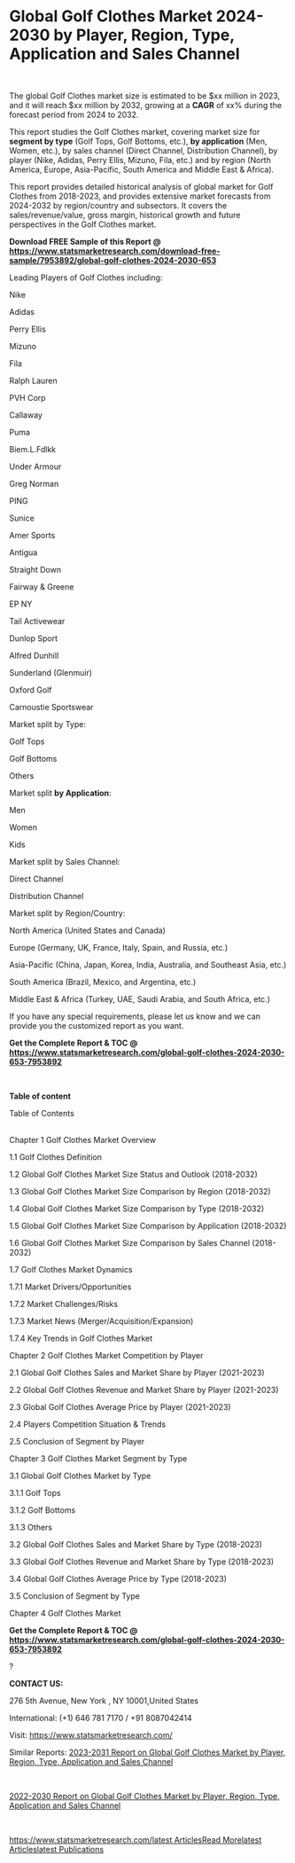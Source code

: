 <h1>Global Golf Clothes Market 2024-2030 by Player, Region, Type, Application and Sales Channel</h1><br/><p>The global Golf Clothes market size is estimated to be $xx million in 2023, and it will reach $xx million by 2032, growing at a <strong>CAGR</strong> of xx% during the forecast period from 2024 to 2032.</p>
 
 
 
 <p>This report studies the Golf Clothes market, covering market size for <strong>segment by type</strong> (Golf Tops, Golf Bottoms, etc.), <strong>by application</strong> (Men, Women, etc.), by sales channel (Direct Channel, Distribution Channel), by player (Nike, Adidas, Perry Ellis, Mizuno, Fila, etc.) and by region (North America, Europe, Asia-Pacific, South America and Middle East & Africa).</p>
 
 
 
 <p>This report provides detailed historical analysis of global market for Golf Clothes from 2018-2023, and provides extensive market forecasts from 2024-2032 by region/country and subsectors. It covers the sales/revenue/value, gross margin, historical growth and future perspectives in the Golf Clothes market.</p>
 
 
 
 <p><strong>Download FREE Sample of this Report @ <a href="https://www.statsmarketresearch.com/download-free-sample/7953892/global-golf-clothes-2024-2030-653">https://www.statsmarketresearch.com/download-free-sample/7953892/global-golf-clothes-2024-2030-653</a></strong></p>
 
 
 
 <p>Leading Players of Golf Clothes including:</p>
 
 
 
 <p>Nike</p>
 
 
 
 <p>Adidas</p>
 
 
 
 <p>Perry Ellis</p>
 
 
 
 <p>Mizuno</p>
 
 
 
 <p>Fila</p>
 
 
 
 <p>Ralph Lauren</p>
 
 
 
 <p>PVH Corp</p>
 
 
 
 <p>Callaway</p>
 
 
 
 <p>Puma</p>
 
 
 
 <p>Biem.L.Fdlkk</p>
 
 
 
 <p>Under Armour</p>
 
 
 
 <p>Greg Norman</p>
 
 
 
 <p>PING</p>
 
 
 
 <p>Sunice</p>
 
 
 
 <p>Amer Sports</p>
 
 
 
 <p>Antigua</p>
 
 
 
 <p>Straight Down</p>
 
 
 
 <p>Fairway & Greene</p>
 
 
 
 <p>EP NY</p>
 
 
 
 <p>Tail Activewear</p>
 
 
 
 <p>Dunlop Sport</p>
 
 
 
 <p>Alfred Dunhill</p>
 
 
 
 <p>Sunderland (Glenmuir)</p>
 
 
 
 <p>Oxford Golf</p>
 
 
 
 <p>Carnoustie Sportswear</p>
 
 
 
 <p>Market split by Type:</p>
 
 
 
 <p>Golf Tops</p>
 
 
 
 <p>Golf Bottoms</p>
 
 
 
 <p>Others</p>
 
 
 
 <p>Market split <strong>by Application</strong>:</p>
 
 
 
 <p>Men</p>
 
 
 
 <p>Women</p>
 
 
 
 <p>Kids</p>
 
 
 
 <p>Market split by Sales Channel:</p>
 
 
 
 <p>Direct Channel</p>
 
 
 
 <p>Distribution Channel</p>
 
 
 
 <p>Market split by Region/Country:</p>
 
 
 
 <p>North America (United States and Canada)</p>
 
 
 
 <p>Europe (Germany, UK, France, Italy, Spain, and Russia, etc.)</p>
 
 
 
 <p>Asia-Pacific (China, Japan, Korea, India, Australia, and Southeast Asia, etc.)</p>
 
 
 
 <p>South America (Brazil, Mexico, and Argentina, etc.)</p>
 
 
 
 <p>Middle East & Africa (Turkey, UAE, Saudi Arabia, and South Africa, etc.)</p>
 
 
 
 <p>If you have any special requirements, please let us know and we can provide you the customized report as you want.</p>
 
 
 
 <div><b>Get the Complete Report & TOC @ <a href="https://www.statsmarketresearch.com/global-golf-clothes-2024-2030-653-7953892">https://www.statsmarketresearch.com/global-golf-clothes-2024-2030-653-7953892</a></b></div>
 
 
 
 <p><br />
 
 <b>Table of content</b></p>
 
 
 
 <p>Table of Contents<br />
 
 <br />
 
 Chapter 1 Golf Clothes Market Overview<br />
 
 1.1 Golf Clothes Definition<br />
 
 1.2 Global Golf Clothes Market Size Status and Outlook (2018-2032)<br />
 
 1.3 Global Golf Clothes Market Size Comparison by Region (2018-2032)<br />
 
 1.4 Global Golf Clothes Market Size Comparison by Type (2018-2032)<br />
 
 1.5 Global Golf Clothes Market Size Comparison by Application (2018-2032)<br />
 
 1.6 Global Golf Clothes Market Size Comparison by Sales Channel (2018-2032)<br />
 
 1.7 Golf Clothes Market Dynamics<br />
 
 1.7.1 Market Drivers/Opportunities<br />
 
 1.7.2 Market Challenges/Risks<br />
 
 1.7.3 Market News (Merger/Acquisition/Expansion)<br />
 
 1.7.4 Key Trends in Golf Clothes Market<br />
 
 Chapter 2 Golf Clothes Market Competition by Player<br />
 
 2.1 Global Golf Clothes Sales and Market Share by Player (2021-2023)<br />
 
 2.2 Global Golf Clothes Revenue and Market Share by Player (2021-2023)<br />
 
 2.3 Global Golf Clothes Average Price by Player (2021-2023)<br />
 
 2.4 Players Competition Situation & Trends<br />
 
 2.5 Conclusion of Segment by Player<br />
 
 Chapter 3 Golf Clothes Market Segment by Type<br />
 
 3.1 Global Golf Clothes Market by Type<br />
 
 3.1.1 Golf Tops<br />
 
 3.1.2 Golf Bottoms<br />
 
 3.1.3 Others<br />
 
 3.2 Global Golf Clothes Sales and Market Share by Type (2018-2023)<br />
 
 3.3 Global Golf Clothes Revenue and Market Share by Type (2018-2023)<br />
 
 3.4 Global Golf Clothes Average Price by Type (2018-2023)<br />
 
 3.5 Conclusion of Segment by Type<br />
 
 Chapter 4 Golf Clothes Market</p>
 
 
 
 <div><b>Get the Complete Report & TOC @ <a href="https://www.statsmarketresearch.com/global-golf-clothes-2024-2030-653-7953892">https://www.statsmarketresearch.com/global-golf-clothes-2024-2030-653-7953892</a></b></div>
 
 
 
 <p>? </p>
 
 
 
 <p><b>CONTACT US:</b><br />
 
 276 5th Avenue, New York , NY 10001,United States<br />
 
 International: (+1) 646 781 7170 / +91 8087042414<br />
 
 Visit: <a href="https://www.statsmarketresearch.com/">https://www.statsmarketresearch.com/</a><br />
 
 Similar Reports: <a href="https://www.statsmarketresearch.com/global-golf-clothes-2024-2030-653-7953892">2023-2031 Report on Global Golf Clothes Market by Player, Region, Type, Application and Sales Channel</a><br />
 
 <br />
 
 <a href="https://www.statsmarketresearch.com/global-golf-clothes-2024-2030-653-7953892">2022-2030 Report on Global Golf Clothes Market by Player, Region, Type, Application and Sales Channel</a><br />
 
 <br />
 
 <a href="https://gyeongbokgung.com">https://www.statsmarketresearch.com/</a><a href="https://hallyeomaritime.com">latest Articles</a><a href="https://jingwansa.com">Read More</a><a href="https://nguoiviet.jp/">latest Articles</a><a href="https://www.intelmarketresearch.com/">latest Publications</a></p>
